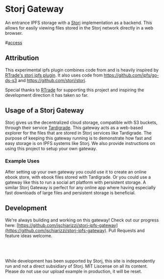 # Storj Gateway
An entrance IPFS storage with a [Storj](http://storj.io) implementation as a backend. This allows for easily viewing files stored in the Storj network directly in a web browser.

#[access](https://live.storjgateway.com)

## Attribution
This experimental ipfs plugin combines code from and is heavily inspired by [RTrade's storj ipfs plugin](https://github.com/RTradeLtd/storj-ipfs-ds-plugin). It also uses code from https://github.com/ipfs/go-ds-s3 and https://github.com/storj/storj.

Special thanks to [RTrade](https://www.rtradetechnologies.com/) for supporting this project and inspiring the development direction it has taken so far.

## Usage of a Storj Gateway
Storj gives us the decentralized cloud storage, compatible with S3 buckets, through their service [Tardigrade](https://tardigrade.io/). This gateway acts as a web-based explorer for the files that are stored in Storj services like Tardigrade. The purpose of keeping this gateway running is to demonstrate how fast and easy storage is on IPFS systems like Storj.  We also provide instructions on using this project to setup your own gateway.

### Example Uses
After setting up your own gateway you could use it to create an online ebook store, with ebook files stored with Tardigrade. Or you could use a gateway like this to run a social art platform with persistent storage. A similar Storj Gateway is perfect for any online app where having especially fast downloads of large files and persistent storage is beneficial.  

## Development 
We're always building and working on this gateway! Check out our progress here: [https://github.com/jschiarizzi/storj-ipfs-gateway](https://github.com/jschiarizzi/storj-ipfs-gateway). Pull Requests and feature ideas welcome.


<br><br><br>
While development has been supported by Storj, this site is independently run and not a direct subsidiary of Storj. MIT Liscense on all its content. Please do not use our upload example in production, it will be reset. 
